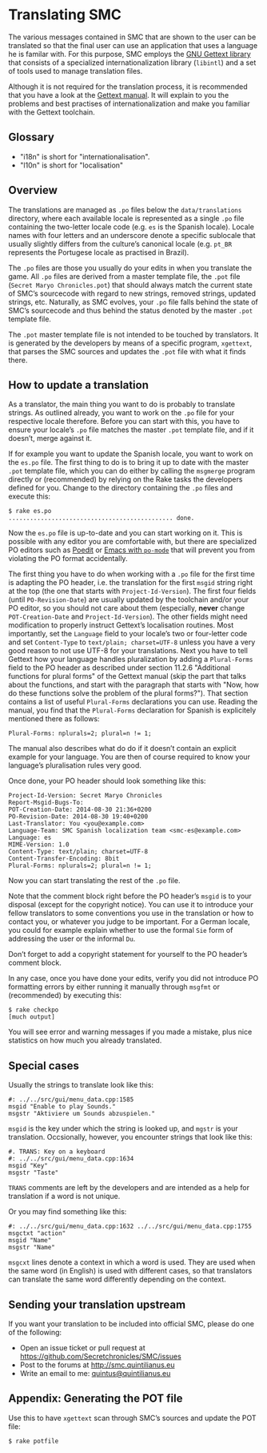 Translating SMC
===============

The various messages contained in SMC that are shown to the user can
be translated so that the final user can use an application that uses
a language he is familar with. For this purpose, SMC employs the [GNU
Gettext library](https://www.gnu.org/software/gettext) that consists
of a specialized internationalization library (`libintl`) and a set of
tools used to manage translation files.

Although it is not required for the translation process, it is
recommended that you have a look at the [Gettext
manual](https://www.gnu.org/software/gettext/manual/gettext.html). It
will explain to you the problems and best practises of
internationalization and make you familiar with the Gettext toolchain.

Glossary
--------

* "i18n" is short for "internationalisation".
* "l10n" is short for "localisation"

Overview
--------

The translations are managed as `.po` files below the
`data/translations` directory, where each available locale is
represented as a single `.po` file containing the two-letter locale
code (e.g. `es` is the Spanish locale). Locale names with four letters
and an underscore denote a specific sublocale that usually slightly
differs from the culture’s canonical locale (e.g. `pt_BR` represents
the Portugese locale as practised in Brazil).

The `.po` files are those you usually do your edits in when you
translate the game. All `.po` files are derived from a master template
file, the `.pot` file (`Secret Maryo Chronicles.pot`) that should
always match the current state of SMC’s sourcecode with regard to new
strings, removed strings, updated strings, etc. Naturally, as SMC
evolves, your `.po` file falls behind the state of SMC’s sourcecode
and thus behind the status denoted by the master `.pot` template
file.

The `.pot` master template file is not intended to be touched by
translators. It is generated by the developers by means of a specific
program, `xgettext`, that parses the SMC sources and updates the
`.pot` file with what it finds there.

How to update a translation
---------------------------

As a translator, the main thing you want to do is probably to
translate strings. As outlined already, you want to work on the `.po`
file for your respective locale therefore. Before you can start with
this, you have to ensure your locale’s `.po` file matches the master
`.pot` template file, and if it doesn’t, merge against it.

If for example you want to update the Spanish locale, you want to work
on the `es.po` file. The first thing to do is to bring it up to date
with the master `.pot` template file, which you can do either by
calling the `msgmerge` program directly or (recommended) by relying on
the Rake tasks the developers defined for you. Change to the directory
containing the `.po` files and execute this:

~~~~~~~~~~~~~~~~~~~~
$ rake es.po
.............................................. done.
~~~~~~~~~~~~~~~~~~~~

Now the `es.po` file is up-to-date and you can start working on
it. This is possible with any editor you are comfortable with, but
there are specialized PO editors such as [Poedit](http://poedit.net/)
or [Emacs with `po-mode`](https://www.gnu.org/software/emacs/) that
will prevent you from violating the PO format accidentally.

The first thing you have to do when working with a `.po` file for the
first time is adapting the PO header, i.e. the translation for the
first `msgid` string right at the top (the one that starts with
`Project-Id-Version`). The first four fields (until
`PO-Revision-Date`) are usually updated by the toolchain and/or your
PO editor, so you should not care about them (especially, **never**
change `POT-Creation-Date` and `Project-Id-Version`). The other fields
might need modification to properly instruct Gettext’s localisation
routines. Most importantly, set the `Language` field to your locale’s
two or four-letter code and set `Content-Type` to `text/plain;
charset=UTF-8` unless you have a very good reason to not use UTF-8 for
your translations. Next you have to tell Gettext how your language
handles pluralization by adding a `Plural-Forms` field to the PO
header as described under section 11.2.6 "Additional functions for
plural forms" of the Gettext manual (skip the part that talks about
the functions, and start with the paragraph that starts with "Now, how
do these functions solve the problem of the plural forms?"). That
section contains a list of useful `Plural-Forms` declarations you can
use. Reading the manual, you find that the `Plural-Forms` declaration
for Spanish is explicitely mentioned there as follows:

~~~~~~~~~~~~~~~~~~~~
Plural-Forms: nplurals=2; plural=n != 1;
~~~~~~~~~~~~~~~~~~~~

The manual also describes what do do if it doesn’t contain an explicit
example for your language. You are then of course required to know
your language’s pluralisation rules very good.

Once done, your PO header should look something like this:

~~~~~~~~~~~~~~~~~~~~
Project-Id-Version: Secret Maryo Chronicles
Report-Msgid-Bugs-To: 
POT-Creation-Date: 2014-08-30 21:36+0200
PO-Revision-Date: 2014-08-30 19:40+0200
Last-Translator: You <you@example.com>
Language-Team: SMC Spanish localization team <smc-es@example.com>
Language: es
MIME-Version: 1.0
Content-Type: text/plain; charset=UTF-8
Content-Transfer-Encoding: 8bit
Plural-Forms: nplurals=2; plural=n != 1;
~~~~~~~~~~~~~~~~~~~~

Now you can start translating the rest of the `.po` file.

Note that the comment block right before the PO header’s `msgid` is to
your disposal (except for the copyright notice). You can use it to
introduce your fellow translators to some conventions you use in the
translation or how to contact you, or whatever you judge to be
important. For a German locale, you could for example explain whether
to use the formal `Sie` form of addressing the user or the informal
`Du`.

Don’t forget to add a copyright statement for yourself to the PO
header’s comment block.

In any case, once you have done your edits, verify you did not
introduce PO formatting errors by either running it manually through
`msgfmt` or (recommended) by executing this:

~~~~~~~~~~~~~~~~~~~~
$ rake checkpo
[much output]
~~~~~~~~~~~~~~~~~~~~

You will see error and warning messages if you made a mistake, plus
nice statistics on how much you already translated.

Special cases
-------------

Usually the strings to translate look like this:

~~~~~~~~~~~~~~~~~~~~~~~~~~~~~~~~~~~~~~~~ po
#: ../../src/gui/menu_data.cpp:1585
msgid "Enable to play Sounds."
msgstr "Aktiviere um Sounds abzuspielen."
~~~~~~~~~~~~~~~~~~~~~~~~~~~~~~~~~~~~~~~~

`msgid` is the key under which the string is looked up, and `mgstr` is
your translation. Occsionally, however, you encounter strings that
look like this:

~~~~~~~~~~~~~~~~~~~~~~~~~~~~~~~~~~~~~~~~ po
#. TRANS: Key on a keyboard
#: ../../src/gui/menu_data.cpp:1634
msgid "Key"
msgstr "Taste"
~~~~~~~~~~~~~~~~~~~~~~~~~~~~~~~~~~~~~~~~

`TRANS` comments are left by the developers and are intended as a help
for translation if a word is not unique.

Or you may find something like this:

~~~~~~~~~~~~~~~~~~~~~~~~~~~~~~~~~~~~~~~~ po
#: ../../src/gui/menu_data.cpp:1632 ../../src/gui/menu_data.cpp:1755
msgctxt "action"
msgid "Name"
msgstr "Name"
~~~~~~~~~~~~~~~~~~~~~~~~~~~~~~~~~~~~~~~~

`msgcxt` lines denote a context in which a word is used. They are used
when the same word (in English) is used with different cases, so that
translators can translate the same word differently depending on the
context.

Sending your translation upstream
---------------------------------

If you want your translation to be included into official SMC, please
do one of the following:

* Open an issue ticket or pull request at
  https://github.com/Secretchronicles/SMC/issues
* Post to the forums at http://smc.quintilianus.eu
* Write an email to me: quintus@quintilianus.eu

Appendix: Generating the POT file
---------------------------------

Use this to have `xgettext` scan through SMC’s sources and update the
POT file:

~~~~~~~~~~~~~~~~~~~~
$ rake potfile
~~~~~~~~~~~~~~~~~~~~
